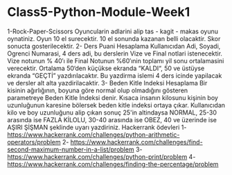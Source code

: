 # Class5-Python-Module-Week1
1-Rock-Paper-Scissors
Oyuncularin adlarini alip tas - kagit - makas oyunu oynatiniz. Oyun 10 el surecektir. 10 el sonunda kazanan belli olacaktir. Skor sonucta gosterilecektir.
2- Ders Puani Hesaplama
Kullanıcıdan Adi, Soyadi, Ogrenci Numarasi, 4 ders adi, bu derslerin Vize ve Final notlari istenecektir. Vize notunun % 40′ı ile Final Notunun %60′ınin toplamı yil sonu ortalamasini verecektir. Ortalama 50‘den küçükse ekranda “KALDI“, 50 ve üstüyse ekranda “GEÇTİ” yazdırılacaktır. Bu yazdirma islemi 4 ders icinde yapilacak ve dersler alt alta yazdirilacaktir.
3- Beden Kitle Indeksi Hesaplama
Bir kisinin ağırlığının, boyuna göre normal olup olmadığını gösteren parametreye Beden Kitle İndeksi denir. Kısaca insanın kilosunu kişinin boy uzunluğunun karesine bölersek beden kitle indeksi ortaya çıkar. Kullanıcıdan kilo ve boy uzunluğunu alip çıkan sonuç 25'in altindaysa NORMAL, 25-30 arasında ise FAZLA KİLOLU, 30-40 arasında ise OBEZ, 40 ve üzerinde ise AŞIRI ŞİŞMAN şeklinde uyarı yazdiriniz.
Hackerrank ödevleri
1- https://www.hackerrank.com/challenges/python-arithmetic-operators/problem
2- https://www.hackerrank.com/challenges/find-second-maximum-number-in-a-list/problem
3- https://www.hackerrank.com/challenges/python-print/problem
4- https://www.hackerrank.com/challenges/finding-the-percentage/problem
